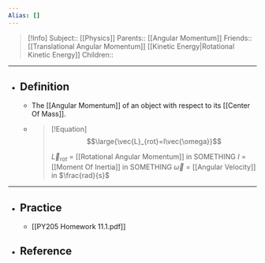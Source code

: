 ```yaml
---
Alias: []
---
```

> [!Info]
> Subject:: [[Physics]]
> Parents:: [[Angular Momentum]]
> Friends:: [[Translational Angular Momentum]] [[Kinetic Energy|Rotational Kinetic Energy]]
> Children:: 
---
- ## Definition
	- The [[Angular Momentum]] of an object with respect to its [[Center Of Mass]].
	- > [!Equation]
	  > $$\large{\vec{L}_{rot}=I\vec{\omega}}$$
	  > 
	  > $\vec{L}_{rot}$ = [[Rotational Angular Momentum]] in SOMETHING
	  > $I$ = [[Moment Of Inertia]] in SOMETHING
	  > $\vec{\omega}$ = [[Angular Velocity]] in $\frac{rad}{s}$
---
- ## Practice
	- [[PY205 Homework 11.1.pdf]]
- ## Reference